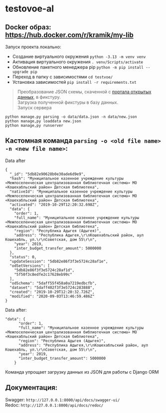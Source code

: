 # testovoe-al
Docker образ:
https://hub.docker.com/r/kramik/my-lib <br>
---
Запуск проекта локально:
- Создание виртуального окружения
  `python -3.13 -m venv venv`
- Активация виртуального окружения
  `. venv/Scripts/activate`
- Обновление пакетного менеджера pip
  `python -m pip install --upgrade pip`
- Переход в папку с зависимостями
  `cd testvoe/` 
- Установка зависимостей
  `pip install -r requirements.txt`
>  Преобразование JSON схемы, скаченной с [портала открытых данных](https://opendata.mkrf.ru/opendata/7705851331-model_municipal_libraries), в фикстуру. <br>
>  Загрузка полученной фикстуры в базу данных. <br>
>  Запуск сервера <br>
```
python manage.py parsing -o data/data.json -n data/new.json
python manage,py loaddata new.json
python manage,py runserver
```
## Кастомная команда `parsing -o <old file name> -n <new file name>`:
Data after
```
{
  "_id": "5db82e90628b0e30ade6d9e9",
  "hash": "Myниципальное казенное учреждение культуры «Межпоселенческая централизованная библиотечная система» МО «Кошехабльский район» Детская библиотека",
  "nativeId": "Myниципальное казенное учреждение культуры «Межпоселенческая централизованная библиотечная система» МО «Кошехабльский район» Детская библиотека",
  "activated": "2019-10-29T12:20:32.698Z",
  "data": {
    "order": 1,
    "full_name": "Myниципальное казенное учреждение культуры «Межпоселенческая централизованная библиотечная система» МО «Кошехабльский район» Детская библиотека",
    "region": "Республика Адыгея (Адыгея)",
    "address": "Республика Адыгея,\r\nКошехабльский район, аул Кошехабль, ул.\r\nСоветская, дом 55\r\n",
    "year": 2019,
    "inter_budget_transfer_amount": 5000000
  },
  "status": 0,
  "updateSession": "5db82e86f3f3e5724c28af1e",
  "odSetVersions": [
    "5db82e86f3f3e5724c28af1d",
    "5f50f3c8edfe2c17628eb99c"
  ],
  "odSchema": "5daff55f458a0a7219edbcfb",
  "dataset": "5daff402f3f3e5724c283888",
  "created": "2019-10-29T12:20:32.726Z",
  "modified": "2020-09-03T13:46:59.486Z"
}
```
Data after:
```
"data": {
      "order": 1,
      "full_name": "Myниципальное казенное учреждение культуры «Межпоселенческая централизованная библиотечная система» МО «Кошехабльский район» Детская библиотека",
      "region": "Республика Адыгея (Адыгея)",
      "address": "Республика Адыгея,\r\nКошехабльский район, аул Кошехабль, ул.\r\nСоветская, дом 55\r\n",
      "year": 2019,
      "inter_budget_transfer_amount": 5000000
    }
```
Команда упрощает загрузку данных из JSON для работы с Django ORM

## Документация:
Swagger:  `http://127.0.0.1:8000/api/docs/swagger-ui/` <br>
Redoc:  `http://127.0.0.1:8000/api/docs/redoc/`

